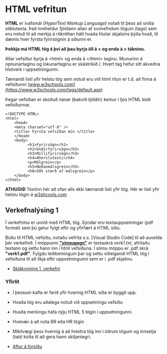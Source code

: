 # HTML vefritun  

**HTML** er ívafsmál _(HyperText Markup Language)_  notað til þess að sníða stiklutexta.  Það inniheldur fjöldann allan af svonefndum tögum (tags) sem eru notuð til að merkja á rökréttan hátt hvaða hlutar skjalsins þýða hvað, til dæmis hver fyrsta fyrirsögnin á síðunni er.

**Þekkja má HTML tög á því að þau byrja öll á   <  og enda á  > tákninu.**

Allar vefsíður byrja á &lt;html> og enda á &lt;/html> taginu.  Munurinn á opnunartaginu og lokunartaginu er skástrikið /.  Hvert tag hefur sitt ákveðna hlutverk í uppsetningunni.

Tæmandi listi yfir helstu tög sem notuð eru við html ritun er t.d. að finna á vefsíðunni [www.w3schools.com](https://www.w3schools.com/tags/default.asp)

Þegar vefsíðan er skoðuð nánar (bakvið tjöldin) kemur í  ljós HTML kóði vefsíðunnar.

```
<!DOCTYPE HTML>
<html>  
	<head>  
	<meta charset="utf-8" /> 
	<title> Fyrsta vefsíðan mín </title>  
	</head>  
	<body>  
	      <h1>Fyrirsögn</h1>
		  <h2>Undirfyrirsögn</h2>
		  <h3>Millifyrirsögn</h3>
		  <h4>Áherslutexti</h4>
		  <p>Málgrein</p>
		  <h5>Neðanmálsgrein</h5>
		  <h6>50% stærð af málsgrein</p>
	</body>  
</html>  

```

**ATHUGIÐ** Textinn hér að ofan alls ekki tæmandi listi yfir tög. Hér er listi yfir helstu tögin á [w3shcools.com](https://www.w3schools.com/tags/default.asp)

## Verkefnalýsing 1

Í verkefninu er unnið með HTML tög. Sýndar eru textauppsetningar (pdf format) sem þú getur fylgt eftir og yfirfært á HTML síðu.

Búðu til HTML vefsíðu, notaðu vefrita s.s. [Visual Studio Code] til að auvelda þér verkefnið. 
Í möppunni [**"vinnugogn"**](https://github.com/GJG/Vefhonnun/tree/master/Verkefni1-HTML/vinnugogn) er textaskrá *verk1.txt*, afritaðu textann og settu hann inn í html vefsíðuna. Í sömu möppu er .pdf skrá **"verk1.pdf"**. Fylgdu leiðbeiningum þar og settu viðeigandi HTML tög í vefsíðuna til að líkja eftir uppsetningunni sem er í .pdf skjalinu. 

* [Skjákynning 1. verkefni](https://gjg.github.io/Vefhonnun/)

### Yfirlit

* Í þessum kafla er farið yfir hvernig HTML síða er byggð upp.
* Hvaða tög eru aðalega notuð við uppsetningu vefsíðu
* Hvaða merkingu hafa nýju HTML 5 tögin í uppsetningunni.
* Hvenær á að nota BR eða HR tögin
* Mikilvægi þess hvernig á að hreiðra tög inn í öðrum tögum og innsetja (tab) kóða til að gera hann skiljanlegri.  

* [Aftur á forsíðu](https://github.com/GJG/Vefhonnun)